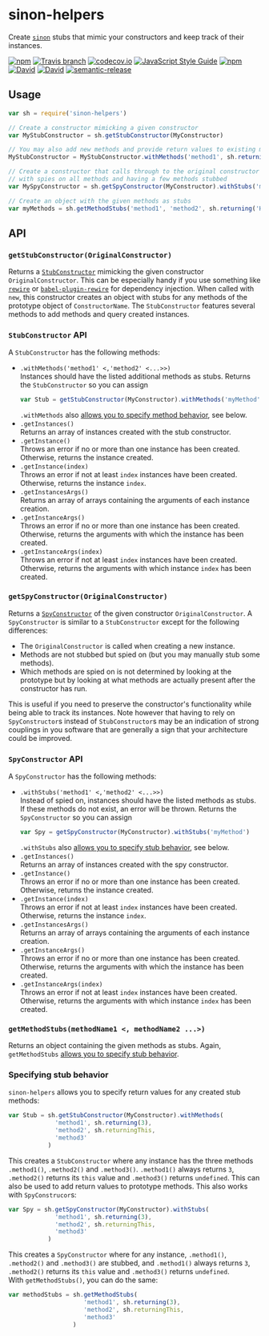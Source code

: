 # sinon-helpers
Create [`sinon`](https://github.com/sinonjs/sinon) stubs that mimic your constructors and keep track of their instances.

[![npm](https://img.shields.io/npm/v/sinon-helpers.svg?maxAge=3600)](https://www.npmjs.com/package/sinon-helpers)
[![Travis branch](https://img.shields.io/travis/lukastaegert/sinon-helpers/master.svg?maxAge=3600)](https://travis-ci.org/lukastaegert/sinon-helpers)
[![codecov.io](https://img.shields.io/codecov/c/github/lukastaegert/sinon-helpers.svg?maxAge=3600)](http://codecov.io/github/lukastaegert/sinon-helpers)
[![JavaScript Style Guide](https://img.shields.io/badge/code%20style-standard-brightgreen.svg?maxAge=3600)](http://standardjs.com/)
[![npm](https://img.shields.io/npm/dm/sinon-helpers.svg?maxAge=3600)](https://www.npmjs.com/package/sinon-helpers)
[![David](https://img.shields.io/david/lukastaegert/sinon-helpers.svg?maxAge=3600)](https://david-dm.org/lukastaegert/sinon-helpers)
[![David](https://img.shields.io/david/dev/lukastaegert/sinon-helpers.svg?maxAge=3600)](https://david-dm.org/lukastaegert/sinon-helpers?type=dev)
[![semantic-release](https://img.shields.io/badge/%20%20%F0%9F%93%A6%F0%9F%9A%80-semantic--release-e10079.svg?maxAge=3600)](https://github.com/semantic-release/semantic-release)

## Usage
```javascript
var sh = require('sinon-helpers')

// Create a constructor mimicking a given constructor
var MyStubConstructor = sh.getStubConstructor(MyConstructor)

// You may also add new methods and provide return values to existing methods
MyStubConstructor = MyStubConstructor.withMethods('method1', sh.returning(1), 'method2', sh.returningThis)

// Create a constructor that calls through to the original constructor
// with spies on all methods and having a few methods stubbed
var MySpyConstructor = sh.getSpyConstructor(MyConstructor).withStubs('method1', 'method2', sh.returning(true))

// Create an object with the given methods as stubs
var myMethods = sh.getMethodStubs('method1', 'method2', sh.returning('Hello'))
```

## API
### `getStubConstructor(OriginalConstructor)`
Returns a [`StubConstructor`](#stubconstructor-api) mimicking the given constructor `OriginalConstructor`. This can be
especially handy if you use something like [`rewire`](https://github.com/jhnns/rewire) or
[`babel-plugin-rewire`](https://github.com/speedskater/babel-plugin-rewire) for dependency injection. When called
with `new`, this constructor creates an object with stubs for any methods of the prototype object of `ConstructorName`.
The `StubConstructor` features several methods to add methods and query created instances.

### `StubConstructor` API
A `StubConstructor` has the following methods:
* `.withMethods('method1' <,'method2' <...>>)`  
    Instances should have the listed additional methods as stubs. Returns the `StubConstructor` so you can assign
    ```javascript
    var Stub = getStubConstructor(MyConstructor).withMethods('myMethod')
    ```
    `.withMethods` also [allows you to specify method behavior](#specifying-stub-behavior), see below.
* `.getInstances()`   
    Returns an array of instances created with the stub constructor.
* `.getInstance()`  
    Throws an error if no or more than one instance has been created. Otherwise, returns the instance created.
* `.getInstance(index)`  
    Throws an error if not at least `index` instances have been created. Otherwise, returns the instance `index`.
* `.getInstancesArgs()`  
    Returns an array of arrays containing the arguments of each instance creation.
* `.getInstanceArgs()`  
    Throws an error if no or more than one instance has been created. Otherwise, returns the arguments with which the
    instance has been created.
* `.getInstanceArgs(index)`  
    Throws an error if not at least `index` instances have been created. Otherwise, returns the arguments with which
    instance `index` has been created.

### `getSpyConstructor(OriginalConstructor)`
Returns a [`SpyConstructor`](#spyconstructor-api) of the given constructor `OriginalConstructor`. A `SpyConstructor` is
similar to a `StubConstructor` except for the following differences:
* The `OriginalConstructor` is called when creating a new instance.
* Methods are not stubbed but spied on (but you may manually stub some methods).
* Which methods are spied on is not determined by looking at the prototype but by looking at what methods are actually
present after the constructor has run.

This is useful if you need to preserve the constructor's functionality while being able to track its instances. Note
however that having to rely on `SpyConstructor`s instead of `StubConstructor`s may be an indication of strong couplings
in you software that are generally a sign that your architecture could be improved.

### `SpyConstructor` API
A `SpyConstructor` has the following methods:
* `.withStubs('method1' <,'method2' <...>>)`  
    Instead of spied on, instances should have the listed methods as stubs. If these methods do not exist, an error will
    be thrown. Returns the `SpyConstructor` so you can assign
    ```javascript
    var Spy = getSpyConstructor(MyConstructor).withStubs('myMethod')
    ```
    `.withStubs` also [allows you to specify stub behavior](#specifying-stub-behavior), see below.
* `.getInstances()`   
    Returns an array of instances created with the spy constructor.
* `.getInstance()`  
    Throws an error if no or more than one instance has been created. Otherwise, returns the instance created.
* `.getInstance(index)`  
    Throws an error if not at least `index` instances have been created. Otherwise, returns the instance `index`.
* `.getInstancesArgs()`  
    Returns an array of arrays containing the arguments of each instance creation.
* `.getInstanceArgs()`  
    Throws an error if no or more than one instance has been created. Otherwise, returns the arguments with which the
    instance has been created.
* `.getInstanceArgs(index)`  
    Throws an error if not at least `index` instances have been created. Otherwise, returns the arguments with which
    instance `index` has been created.

### `getMethodStubs(methodName1 <, methodName2 ...>)`
Returns an object containing the given methods as stubs. Again, `getMethodStubs`
[allows you to specify stub behavior](#specifying-stub-behavior).

### Specifying stub behavior
`sinon-helpers` allows you to specify return values for any created stub methods:
```javascript
var Stub = sh.getStubConstructor(MyConstructor).withMethods(
             'method1', sh.returning(3),
             'method2', sh.returningThis,
             'method3'
           )
```
This creates a `StubConstructor` where any instance has the three methods `.method1()`, `.method2()` and `.method3()`.
`.method1()` always returns `3`, `.method2()` returns its `this` value and `.method3()` returns `undefined`. This
can also be used to add return values to prototype methods. This also works with `SpyConstrucor`s:
```javascript
var Spy = sh.getSpyConstructor(MyConstructor).withStubs(
             'method1', sh.returning(3),
             'method2', sh.returningThis,
             'method3'
           )
```
This creates a `SpyConstructor` where for any instance, `.method1()`, `.method2()` and `.method3()` are stubbed, and
`.method1()` always returns `3`, `.method2()` returns its `this` value and `.method3()` returns `undefined`.  
With `getMethodStubs()`, you can do the same:
```javascript
var methodStubs = sh.getMethodStubs(
                     'method1', sh.returning(3),
                     'method2', sh.returningThis,
                     'method3'
                  )
```

